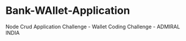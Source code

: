 # Bank-WAllet-Application
Node Crud Application Challenge - Wallet Coding Challenge - ADMIRAL INDIA
